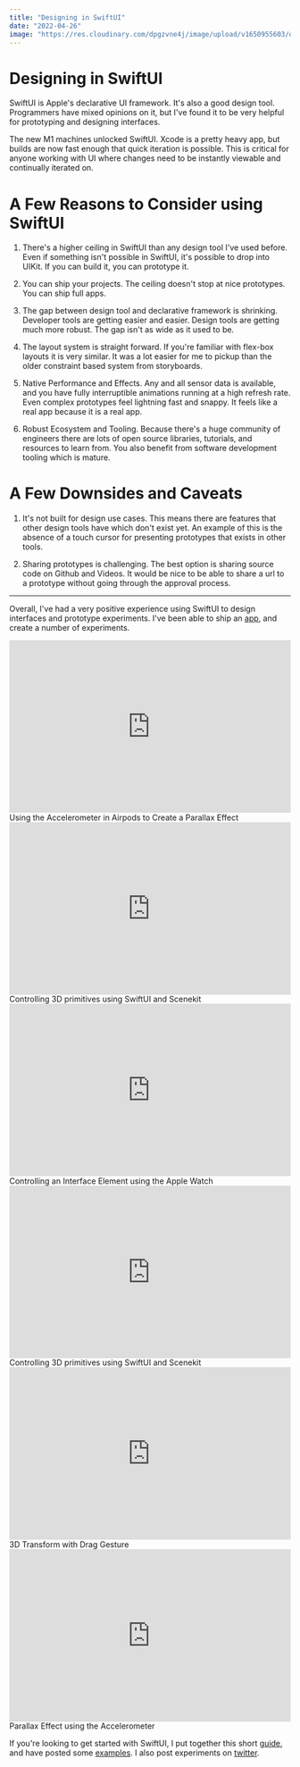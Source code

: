 ```yaml
---
title: "Designing in SwiftUI"
date: "2022-04-26"
image: "https://res.cloudinary.com/dpgzvne4j/image/upload/v1650955603/designinginSwiftui_lm2peb.png"
---
```


# Designing in SwiftUI

SwiftUI is Apple's declarative UI framework. It's also a good design tool. Programmers have mixed opinions on it, but I've found it to be very helpful for prototyping and designing interfaces.

The new M1 machines unlocked SwiftUI. Xcode is a pretty heavy app, but builds are now fast enough that quick iteration is possible. This is critical for anyone working with UI where changes need to be instantly viewable and continually iterated on.

# A Few Reasons to Consider using SwiftUI

1. There's a higher ceiling in SwiftUI than any design tool I've used before. Even if something isn't possible in SwiftUI, it's possible to drop into UIKit. If you can build it, you can prototype it.

2. You can ship your projects. The ceiling doesn't stop at nice prototypes. You can ship full apps.

3. The gap between design tool and declarative framework is shrinking. Developer tools are getting easier and easier. Design tools are getting much more robust. The gap isn't as wide as it used to be.

4. The layout system is straight forward. If you're familiar with flex-box layouts it is very similar. It was a lot easier for me to pickup than the older constraint based system from storyboards.

5. Native Performance and Effects. Any and all sensor data is available, and you have fully interruptible animations running at a high refresh rate. Even complex prototypes feel lightning fast and snappy. It feels like a real app because it is a real app.

6. Robust Ecosystem and Tooling. Because there's a huge community of engineers there are lots of open source libraries, tutorials, and resources to learn from. You also benefit from software development tooling which is mature.

# A Few Downsides and Caveats

1. It's not built for design use cases. This means there are features that other design tools have which don't exist yet. An example of this is the absence of a touch cursor for presenting prototypes that exists in other tools.

2. Sharing prototypes is challenging. The best option is sharing source code on Github and Videos. It would be nice to be able to share a url to a prototype without going through the approval process.

<hr>

Overall, I've had a very positive experience using SwiftUI to design interfaces and prototype experiments. I've been able to ship an [app](https://quickcapture.xyz), and create a number of experiments.

<div style="position: relative; padding-bottom: 56.25%; padding-top: 25px; height: 0;">
<iframe style="position: absolute; top: 0; left: 0; width: 100%; height: 100%;" src="https://www.youtube.com/embed/AZiutMenQEI" title="YouTube video player" frameborder="0" allow="accelerometer; autoplay; clipboard-write; encrypted-media; gyroscope; picture-in-picture" allowfullscreen></iframe>
</div>
<figcaption>Using the Accelerometer in Airpods to Create a Parallax Effect</figcaption>

<div style="position: relative; padding-bottom: 56.25%; padding-top: 25px; height: 0;">
<iframe style="position: absolute; top: 0; left: 0; width: 100%; height: 100%;" src="https://www.youtube.com/embed/zDbsxEI_GxA" title="YouTube video player" frameborder="0" allow="accelerometer; autoplay; clipboard-write; encrypted-media; gyroscope; picture-in-picture" allowfullscreen></iframe>
</div>
<figcaption>Controlling 3D primitives using SwiftUI and Scenekit</figcaption>

<div style="position: relative; padding-bottom: 56.25%; padding-top: 25px; height: 0;">
<iframe style="position: absolute; top: 0; left: 0; width: 100%; height: 100%;" src="https://www.youtube.com/embed/o7-FT0OluLI" title="YouTube video player" frameborder="0" allow="accelerometer; autoplay; clipboard-write; encrypted-media; gyroscope; picture-in-picture" allowfullscreen></iframe>
</div>
<figcaption>Controlling an Interface Element using the Apple Watch</figcaption>

<div style="position: relative; padding-bottom: 56.25%; padding-top: 25px; height: 0;">
<iframe style="position: absolute; top: 0; left: 0; width: 100%; height: 100%;" src="https://www.youtube.com/embed/ZlF6rnyBbhE" title="YouTube video player" frameborder="0" allow="accelerometer; autoplay; clipboard-write; encrypted-media; gyroscope; picture-in-picture" allowfullscreen></iframe>
</div>
<figcaption>Controlling 3D primitives using SwiftUI and Scenekit</figcaption>

<div style="position: relative; padding-bottom: 56.25%; padding-top: 25px; height: 0;">
<iframe style="position: absolute; top: 0; left: 0; width: 100%; height: 100%;" src="https://www.youtube.com/embed/vasnymyMys4" title="YouTube video player" frameborder="0" allow="accelerometer; autoplay; clipboard-write; encrypted-media; gyroscope; picture-in-picture" allowfullscreen></iframe>
</div>
<figcaption>3D Transform with Drag Gesture</figcaption>

<div style="position: relative; padding-bottom: 56.25%; padding-top: 25px; height: 0;">
<iframe style="position: absolute; top: 0; left: 0; width: 100%; height: 100%;" src="https://www.youtube.com/embed/gzKq1xuQNTU" title="YouTube video player" frameborder="0" allow="accelerometer; autoplay; clipboard-write; encrypted-media; gyroscope; picture-in-picture" allowfullscreen></iframe>
</div>
<figcaption>Parallax Effect using the Accelerometer</figcaption>

If you're looking to get started with SwiftUI, I put together this short [guide](https://swiftui.design/guide), and have posted some [examples](https://swiftui.design/examples). I also post experiments on [twitter](https://twitter.com/philipcdavis).
